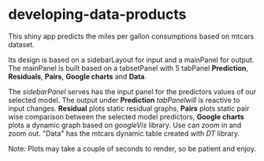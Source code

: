 # developing-data-products
This shiny app predicts the miles per gallon consumptions based on mtcars dataset.  

Its design is based on a sidebarLayout for input and a mainPanel for output. The 
mainPanel is built based on a tabsetPanel with 5 tabPanel **Prediction**, **Residuals**, **Pairs**,
**Google charts** and **Data**.  

The *sidebarPanel* serves has the input panel for the predictors values of our 
selected model. The output under **Prediction** *tabPanelwill* is reactive to 
input changes. **Residual** plots static residual graphs, **Pairs** plots static 
 pair wise comparison between the selected model predictors, **Google charts**
plots a dynamic graph based on *googleVis* library. Use can zoom in and zoom out. "Data" has the mtcars dynamic table created with *DT* library.  

Note: Plots may take a couple of seconds to render, so be patient and enjoy.

